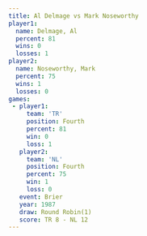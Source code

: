 ```yaml
---
title: Al Delmage vs Mark Noseworthy
player1:                
  name: Delmage, Al     
  percent: 81           
  wins: 0               
  losses: 1             
player2:                
  name: Noseworthy, Mark
  percent: 75           
  wins: 1               
  losses: 0             
games:
 - player1:          
     team: 'TR'      
     position: Fourth
     percent: 81     
     win: 0          
     loss: 1         
   player2:          
     team: 'NL'      
     position: Fourth
     percent: 75     
     win: 1          
     loss: 0         
   event: Brier        
   year: 1987          
   draw: Round Robin(1)
   score: TR 8 - NL 12 
---
```

